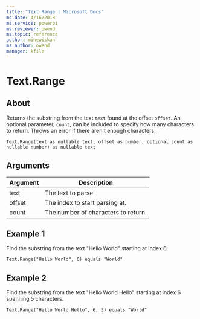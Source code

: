 ```yaml
---
title: "Text.Range | Microsoft Docs"
ms.date: 4/16/2018
ms.service: powerbi
ms.reviewer: owend
ms.topic: reference
author: minewiskan
ms.author: owend
manager: kfile
---
```

# Text.Range

  
## About  
Returns the substring from the text <code>text</code> found at the offset <code>offset</code>. An optional parameter, <code>count</code>, can be included to specify how many characters to return. Throws an error if there aren't enough characters.  
```  
Text.Range(text as nullable text, offset as number, optional count as nullable number) as nullable text  
```  
  
## Arguments  
  
|Argument|Description|  
|------------|---------------|  
|text|The text to parse.|  
|offset|The index to start parsing at.|  
|count|The number of characters to return.|  
  
## Example 1  
  
Find the substring from the text "Hello World" starting at index 6.  
  
```  
Text.Range("Hello World", 6) equals "World"  
```  
  
## Example 2  
  
Find the substring from the text "Hello World Hello" starting at index 6 spanning 5 characters.  
  
```  
Text.Range("Hello World Hello", 6, 5) equals "World"  
  
